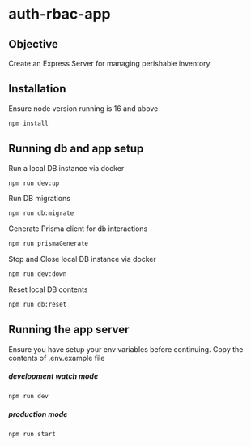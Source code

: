 # auth-rbac-app

## Objective

Create an Express Server for managing perishable inventory

## Installation

Ensure node version running is 16 and above
```bash
npm install
```

## Running db and app setup

Run a local DB instance via docker
```bash
npm run dev:up
```
Run DB migrations
```bash
npm run db:migrate
```
Generate Prisma client for db interactions
```bash
npm run prismaGenerate
```
Stop and Close local DB instance via docker
```bash
npm run dev:down
```
Reset local DB contents
```bash
npm run db:reset
```

## Running the app server

Ensure you have setup your env variables before continuing. Copy the contents of .env.example file

##### development watch mode
```bash
npm run dev
```

##### production mode
```bash
npm run start
```